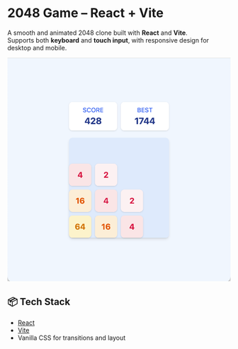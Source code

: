 # 2048 Game – React + Vite

A smooth and animated 2048 clone built with **React** and **Vite**.  
Supports both **keyboard** and **touch input**, with responsive design for desktop and mobile.

![screenshot](./screenshot.png)

## 📦 Tech Stack

- [React](https://reactjs.org/)
- [Vite](https://vitejs.dev/)
- Vanilla CSS for transitions and layout
